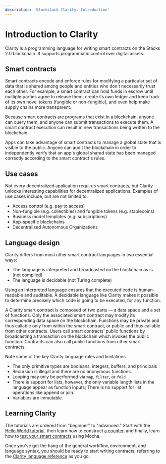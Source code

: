 ```yaml
---
description: 'Blockstack Clarity: Introduction'
---
```


# Introduction to Clarity

Clarity is a programming language for writing smart contracts on the Stacks 2.0 blockchain. It supports programmatic control over digital assets.

## Smart contracts

Smart contracts encode and enforce rules for modifying a particular set of data that is shared among people and entities who don't necessarily trust each other. For example, a smart contract can hold funds in escrow until multiple parties agree to release them, create its own ledger and keep track of its own novel tokens (fungible or non-fungible), and even help make supply chains more transparent.

Because smart contracts are programs that exist in a blockchain, anyone can query them, and anyone can submit transactions to execute them. A smart contract execution can result in new transactions being written to the blockchain.

Apps can take advantage of smart contracts to manage a global state that is visible to the public. Anyone can audit the blockchain in order to independently verify that an app's global shared state has been managed correctly according to the smart contract's rules.

## Use cases

Not every decentralized application requires smart contracts, but Clarity unlocks interesting capabilities for decentralized applications. Examples of use cases include, but are not limited to:

- Access control (e.g. pay to access)
- Non-fungible (e.g. collectibles) and fungible tokens (e.g. stablecoins)
- Business model templates (e.g. subscriptions)
- App-specific blockchains
- Decentralized Autonomous Organizations

## Language design

Clarity differs from most other smart contract languages in two essential ways:

- The language is interpreted and broadcasted on the blockchain as is (not compiled)
- The language is decidable (not Turing complete)

Using an interpreted language ensures that the executed code is human-readable and auditable. A decidable language like Clarity makes it possible to determine precisely which code is going to be executed, for any function.

A Clarity smart contract is composed of two parts &mdash; a data space and a set of functions. Only the associated smart contract may modify its corresponding data space on the blockchain. Functions may be private and thus callable only from within the smart contract, or public and thus callable from other contracts. Users call smart contracts' public functions by broadcasting a transaction on the blockchain which invokes the public function. Contracts can also call public functions from other smart contracts.

Note some of the key Clarity language rules and limitations.

- The only primitive types are booleans, integers, buffers, and principals
- Recursion is illegal and there are no anonymous functions.
- Looping may only be performed via `map`, `filter`, or `fold`
- There is support for lists, however, the only variable length lists in the language appear as function inputs; There is no support for list operations like append or join.
- Variables are immutable.

## Learning Clarity

The tutorials are ordered from "beginner" to "advanced." Start with the [Hello World tutorial](tutorial), then learn how to construct [a counter](tutorial-counter), and finally, learn how to [test your smart contracts](tutorial-test) using Mocha.

Once you've got the hang of the general workflow, environment, and language syntax, you should be ready to start writing contracts, referring to the [Clarity language reference](clarityRef) as you go.
